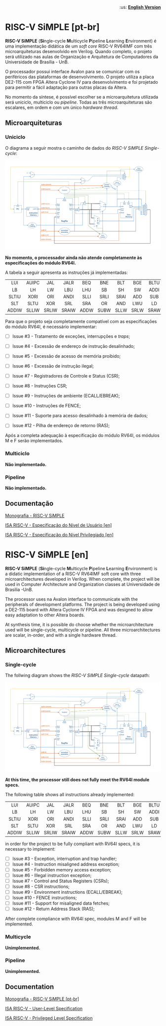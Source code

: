 <p align="right">
    :us: <a href="https://github.com/arthurbeggs/riscv-simple/tree/docs#risc-v-simple-en">
        <b>English Version</b>
    </a>
</p>

# **RISC-V SiMPLE** [pt-br]

**RISC-V SiMPLE** (**Si**ngle-cycle **M**ulticycle **P**ipeline **L**earning **E**nvironment) é uma implementação didática de um *soft core* RISC-V RV64IMF com três microarquiteturas desenvolvido em Verilog. Quando completo, o projeto será utilizado nas aulas de Organização e Arquitetura de Computadores da Universidade de Brasília - UnB.

O processador possui interface Avalon para se comunicar com os periféricos das plataformas de desenvolvimento. O projeto utiliza a placa DE2-115 com FPGA Altera Cyclone IV para desenvolvimento e foi projetado para permitir a fácil adaptação para outras placas da Altera.

No momento da síntese, é possível escolher se a microarquitetura utilizada será uniciclo, multiciclo ou *pipeline*. Todas as três microarquiteturas são escalares, em ordem e com um único *hardware thread*.


## **Microarquiteturas**

### **Uniciclo**

O diagrama a seguir mostra o caminho de dados do *RISC-V SiMPLE Single-cycle*:

![Caminho de dados uniciclo](/docs/monograph/figs/singlecycle.png)

**No momento, o processador ainda não atende completamente às especificações do módulo RV64I.**

A tabela a seguir apresenta as instruções já implementadas:

|             |            |            |            |           |            |            |            |           |            |
|:--------:|:-------:|:-------:|:-------:|:-------:|:-------:|:-------:|:-------:|:-------:|:-------:|
|  LUI      | AUIPC | JAL     | JALR    | BEQ    | BNE    | BLT     | BGE    | BLTU   | BGEU  |
|  LB       | LH       | LW     | LBU      | LHU   | SB       | SH      | SW     | ADDI   | SLTI    |
|  SLTIU  | XORI   | ORI    | ANDI    | SLLI   | SRLI     | SRAI   | ADD   | SUB     | SLL    |
|  SLT      | SLTU   | XOR   | SRL      | SRA   | OR       | AND   | LWU   | LD       | SD     |
| ADDIW | SLLIW | SRLIW | SRAIW | ADDW | SUBW | SLLW | SRLW | SRAW |          |


Para que o projeto seja completamente compatível com as especificações do módulo RV64I, é necessário implementar:

- [ ] Issue #3 - Tratamento de exceções, interrupções e *traps*;
- [ ] Issue #4 - Excessão de endereço de instrução desalinhado;
- [ ] Issue #5 - Excessão de acesso de memória proibido;
- [ ] Issue #6 - Excessão de instrução ilegal;
- [ ] Issue #7 - Registradores de Controle e Status (CSR);
- [ ] Issue #8 - Instruções CSR;
- [ ] Issue #9 - Instruções de ambiente (ECALL/EBREAK);
- [ ] Issue #10 - Instruções de FENCE;
- [ ] Issue #11 - Suporte para acesso desalinhado à memória de dados;
- [ ] Issue #12 - Pilha de endereço de retorno (RAS);


Após a completa adequação à especificação do módulo RV64I, os módulos M e F serão implementados.


### **Multiciclo**
**Não implementado.**


### **Pipeline**
**Não implementado.**


## **Documentação**

[Monografia - RISC-V SiMPLE](/docs/monograph/relatorio.pdf)

[ISA RISC-V - Especificação do Nível de Usuário \[en\]](https://riscv.org/specifications/)

[ISA RISC-V - Especificação do Nível Privilegiado \[en\]](https://riscv.org/specifications/privileged-isa/)




# **RISC-V SiMPLE** [en]

**RISC-V SiMPLE** (**Si**ngle-cycle **M**ulticycle **P**ipeline **L**earning **E**nvironment) is a didatic implementation of a RISC-V RV64IMF soft core with three microarchitectures developed in Verilog. When complete, the project will be used in Computer Architecture and Organization classes at Universidade de Brasilia -UnB.

The processor uses na Avalon interface to communicate with the peripherals of development platforms. The project is being developed using a DE2-115 board with Altera Cyclone IV FPGA and was designed to allow easy adaptation to other Altera boards.

At synthesis time, it is possible do choose whether the microarchitecture used will be single-cycle, multicycle or pipeline. All three microarchitectures are scalar, in-order, and with a single hardware thread.


## **Microarchitectures**

### **Single-cycle**

The follwing diagram shows the *RISC-V SiMPLE Single-cycle* datapath:

![Single-cycle datapath](/docs/monograph/figs/singlecycle.png)

**At this time, the processor still does not fully meet the RV64I module specs.**

The following table shows all instructions already implemented:

|             |            |            |            |           |            |            |            |           |            |
|:--------:|:-------:|:-------:|:-------:|:-------:|:-------:|:-------:|:-------:|:-------:|:-------:|
|  LUI      | AUIPC | JAL     | JALR    | BEQ    | BNE    | BLT     | BGE    | BLTU   | BGEU  |
|  LB       | LH       | LW     | LBU      | LHU   | SB       | SH      | SW     | ADDI   | SLTI    |
|  SLTIU  | XORI   | ORI    | ANDI    | SLLI   | SRLI     | SRAI   | ADD   | SUB     | SLL    |
|  SLT      | SLTU   | XOR   | SRL      | SRA   | OR       | AND   | LWU   | LD       | SD     |
| ADDIW | SLLIW | SRLIW | SRAIW | ADDW | SUBW | SLLW | SRLW | SRAW |          |

in order for the project to be fully compliant with RV64I specs, it is necessary to implement:

- [ ] Issue #3 - Exception, interruption and trap handler;
- [ ] Issue #4 - Instruction misaligned address exception;
- [ ] Issue #5 - Forbidden memory access exception;
- [ ] Issue #6 - Illegal instruction exception;
- [ ] Issue #7 - Control and Status Registers (CSRs);
- [ ] Issue #8 - CSR instructions;
- [ ] Issue #9 - Environment instructions (ECALL/EBREAK);
- [ ] Issue #10 - FENCE instructions;
- [ ] Issue #11 - Support for misaligned data fetches;
- [ ] Issue #12 - Return Address Stack (RAS);

After complete compliance with RV64I spec, modules M and F will be implemented.


### **Multicycle**
**Unimplemented.**


### **Pipeline**
**Unimplemented.**


## **Documentation**

[Monografia - RISC-V SiMPLE \[pt-br\]](/docs/monograph/relatorio.pdf)

[ISA RISC-V - User-Level Specification](https://riscv.org/specifications/)

[ISA RISC-V - Privileged Level Specification](https://riscv.org/specifications/privileged-isa/)
